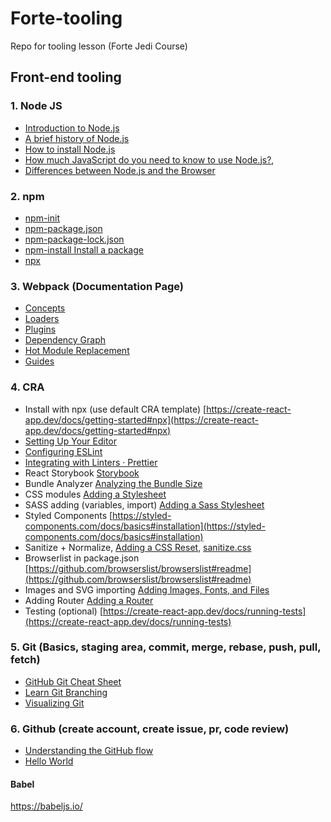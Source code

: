 # Forte-tooling
Repo for tooling lesson (Forte Jedi Course)

## Front-end tooling

### 1. Node JS
* [Introduction to Node.js](https://nodejs.dev/learn/introduction-to-nodejs)
* [A brief history of Node.js](https://nodejs.dev/learn/a-brief-history-of-nodejs)
* [How to install Node.js](https://nodejs.dev/learn/how-to-install-nodejs)
* [How much JavaScript do you need to know to use Node.js?](https://nodejs.dev/learn/how-much-javascript-do-you-need-to-know-to-use-nodejs),
* [Differences between Node.js and the Browser](https://nodejs.dev/learn/differences-between-nodejs-and-the-browser)

### 2. npm
* [npm-init](https://docs.npmjs.com/cli-commands/init.html)
* [npm-package.json](https://docs.npmjs.com/configuring-npm/package-json.html)
* [npm-package-lock.json](https://docs.npmjs.com/configuring-npm/package-lock-json.html)
* [npm-install Install a package](https://docs.npmjs.com/cli-commands/install.html)
* [npx](https://www.npmjs.com/package/npx)

### 3. Webpack (Documentation Page)

* [Concepts](https://webpack.js.org/concepts/)
* [Loaders](https://webpack.js.org/concepts/loaders/)
* [Plugins](https://webpack.js.org/concepts/plugins/)
* [Dependency Graph](https://webpack.js.org/concepts/dependency-graph/)
* [Hot Module Replacement](https://webpack.js.org/concepts/hot-module-replacement/)
* [Guides](https://webpack.js.org/guides/)

### 4. CRA
  * Install with npx (use default CRA template)
[https://create-react-app.dev/docs/getting-started#npx](https://create-react-app.dev/docs/getting-started#npx)
  * [Setting Up Your Editor](https://create-react-app.dev/docs/setting-up-your-editor)
  * [Configuring ESLint](https://eslint.org/docs/user-guide/configuring)
  * [Integrating with Linters · Prettier](https://prettier.io/docs/en/integrating-with-linters.html)
  * React Storybook [Storybook](https://wix-style-react.now.sh/)
  * Bundle Analyzer [Analyzing the Bundle Size](https://create-react-app.dev/docs/analyzing-the-bundle-size)
  * CSS modules [Adding a Stylesheet](https://create-react-app.dev/docs/adding-a-stylesheet)
  * SASS adding (variables, import) [Adding a Sass Stylesheet](https://create-react-app.dev/docs/adding-a-sass-stylesheet)
  * Styled Components [https://styled-components.com/docs/basics#installation](https://styled-components.com/docs/basics#installation)
  * Sanitize + Normalize, [Adding a CSS Reset](https://create-react-app.dev/docs/adding-css-reset),
[sanitize.css](https://csstools.github.io/sanitize.css/)
  * Browserlist in package.json [https://github.com/browserslist/browserslist#readme](https://github.com/browserslist/browserslist#readme)
  * Images and SVG importing [Adding Images, Fonts, and Files](https://create-react-app.dev/docs/adding-images-fonts-and-files)
  * Adding Router [Adding a Router](https://create-react-app.dev/docs/adding-a-router)
  * Testing (optional) [https://create-react-app.dev/docs/running-tests](https://create-react-app.dev/docs/running-tests)

### 5. Git (Basics, staging area, commit, merge, rebase, push, pull, fetch)
* [GitHub Git Cheat Sheet](https://github.github.com/training-kit/downloads/github-git-cheat-sheet/)
* [Learn Git Branching](https://learngitbranching.js.org/)
* [Visualizing Git](http://git-school.github.io/visualizing-git/)
### 6. Github (create account, create issue, pr, code review)
* [Understanding the GitHub flow](https://guides.github.com/introduction/flow/)
* [Hello World](https://guides.github.com/activities/hello-world/)

#### Babel
https://babeljs.io/
